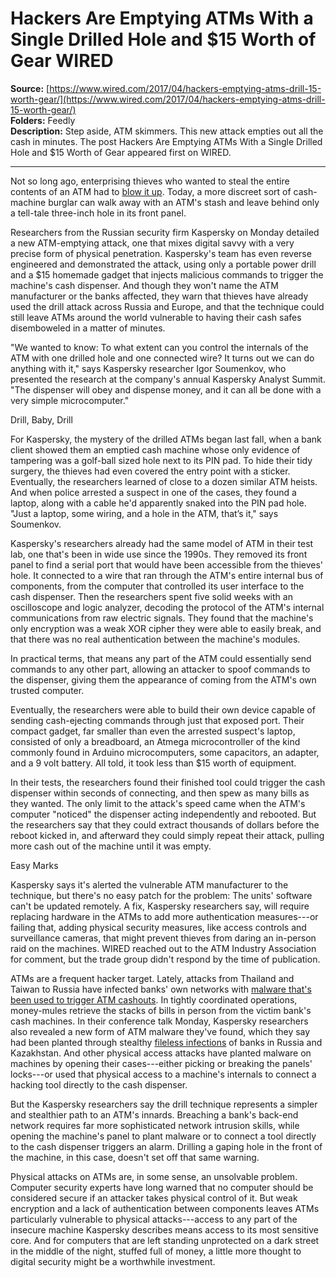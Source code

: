 # Hackers Are Emptying ATMs With a Single Drilled Hole and $15 Worth of Gear WIRED

**Source:** [https://www.wired.com/2017/04/hackers-emptying-atms-drill-15-worth-gear/](https://www.wired.com/2017/04/hackers-emptying-atms-drill-15-worth-gear/)  
**Folders:** Feedly  
**Description:** Step aside, ATM skimmers. This new attack empties out all the cash in minutes. The post Hackers Are Emptying ATMs With a Single Drilled Hole and $15 Worth of Gear appeared first on WIRED.

---

<div><div><div><div><div><p>Not so long ago, enterprising thieves who wanted to steal the entire contents of an ATM had to <a href="https://www.liveleak.com/view?i=b14_1360324246&amp;comments=1">blow it up</a>. Today, a more discreet sort of cash-machine burglar can walk away with an ATM's stash and leave behind only a tell-tale three-inch hole in its front panel.</p><p>Researchers from the Russian security firm Kaspersky on Monday detailed a new ATM-emptying attack, one that mixes digital savvy with a very precise form of physical penetration. Kaspersky's team has even reverse engineered and demonstrated the attack, using only a portable power drill and a $15 homemade gadget that injects malicious commands to trigger the machine's cash dispenser. And though they won't name the ATM manufacturer or the banks affected, they warn that thieves have already used the drill attack across Russia and Europe, and that the technique could still leave ATMs around the world vulnerable to having their cash safes disemboweled in a matter of minutes.</p><p>"We wanted to know: To what extent can you control the internals of the ATM with one drilled hole and one connected wire? It turns out we can do anything with it," says Kaspersky researcher Igor Soumenkov, who presented the research at the company's annual Kaspersky Analyst Summit. "The dispenser will obey and dispense money, and it can all be done with a very simple microcomputer."</p><div>Drill, Baby, Drill</div><p>For Kaspersky, the mystery of the drilled ATMs began last fall, when a bank client showed them an emptied cash machine whose only evidence of tampering was a golf-ball sized hole next to its PIN pad. To hide their tidy surgery, the thieves had even covered the entry point with a sticker. Eventually, the researchers learned of close to a dozen similar ATM heists. And when police arrested a suspect in one of the cases, they found a laptop, along with a cable he'd apparently snaked into the PIN pad hole. "Just a laptop, some wiring, and a hole in the ATM, that’s it," says Soumenkov.</p><p>Kaspersky's researchers already had the same model of ATM in their test lab, one that's been in wide use since the 1990s. They removed its front panel to find a serial port that would have been accessible from the thieves' hole. It connected to a wire that ran through the ATM's entire internal bus of components, from the computer that controlled its user interface to the cash dispenser. Then the researchers spent five solid weeks with an oscilloscope and logic analyzer, decoding the protocol of the ATM's internal communications from raw electric signals. They found that the machine's only encryption was a weak XOR cipher they were able to easily break, and that there was no real authentication between the machine's modules.</p><p>In practical terms, that means any part of the ATM could essentially send commands to any other part, allowing an attacker to spoof commands to the dispenser, giving them the appearance of coming from the ATM's own trusted computer.</p><p>Eventually, the researchers were able to build their own device capable of sending cash-ejecting commands through just that exposed port. Their compact gadget, far smaller than even the arrested suspect's laptop, consisted of only a breadboard, an Atmega microcontroller of the kind commonly found in Arduino microcomputers, some capacitors, an adapter, and a 9 volt battery. All told, it took less than $15 worth of equipment.</p></div></div></div></div><div><div><div><div><p>In their tests, the researchers found their finished tool could trigger the cash dispenser within seconds of connecting, and then spew as many bills as they wanted. The only limit to the attack's speed came when the ATM's computer "noticed" the dispenser acting independently and rebooted. But the researchers say that they could extract thousands of dollars before the reboot kicked in, and afterward they could simply repeat their attack, pulling more cash out of the machine until it was empty.</p><div>Easy Marks</div><p>Kaspersky says it's alerted the vulnerable ATM manufacturer to the technique, but there's no easy patch for the problem: The units' software can't be updated remotely. A fix, Kaspersky researchers say, will require replacing hardware in the ATMs to add more authentication measures---or failing that, adding physical security measures, like access controls and surveillance cameras, that might prevent thieves from daring an in-person raid on the machines. WIRED reached out to the ATM Industry Association for comment, but the trade group didn't respond by the time of publication.</p><p>ATMs are a frequent hacker target. Lately, attacks from Thailand and Taiwan to Russia have infected banks' own networks with <a href="https://www.wsj.com/articles/hackers-program-bank-atms-to-spew-cash-1479683814">malware that's been used to trigger ATM cashouts</a>. In tightly coordinated operations, money-mules retrieve the stacks of bills in person from the victim bank's cash machines. In their conference talk Monday, Kaspersky researchers also revealed a new form of ATM malware they've found, which they say had been planted through stealthy <a href="https://www.wired.com/2017/02/say-hello-super-stealthy-malware-thats-going-mainstream/">fileless infections</a> of banks in Russia and Kazakhstan. And other physical access attacks have planted malware on machines by opening their cases---either picking or breaking the panels' locks---or used that physical access to a machine's internals to connect a hacking tool directly to the cash dispenser.</p><p>But the Kaspersky researchers say the drill technique represents a simpler and stealthier path to an ATM's innards. Breaching a bank's back-end network requires far more sophisticated network intrusion skills, while opening the machine's panel to plant malware or to connect a tool directly to the cash dispenser triggers an alarm. Drilling a gaping hole in the front of the machine, in this case, doesn't set off that same warning.</p><p>Physical attacks on ATMs are, in some sense, an unsolvable problem. Computer security experts have long warned that no computer should be considered secure if an attacker takes physical control of it. But weak encryption and a lack of authentication between components leaves ATMs particularly vulnerable to physical attacks---access to any part of the insecure machine Kaspersky describes means access to its most sensitive core. And for computers that are left standing unprotected on a dark street in the middle of the night, stuffed full of money, a little more thought to digital security might be a worthwhile investment.</p><div><div><figure></figure></div></div></div></div></div></div></div>